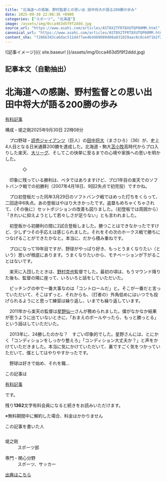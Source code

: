 ```yaml
---
title: "北海道への感謝、野村監督との思い出 田中将大が語る200勝の歩み"
date: 2025-09-30 22:08:36 +0900
categories: ["スポーツ", "北海道"]
image: /assets/img/0cca463d5f9f2ddd.jpg
source_url: "https://www.asahi.com/articles/AST8X2TFRT8XUTQP00MM.html"
canonical_url: "https://www.asahi.com/articles/AST8X2TFRT8XUTQP00MM.html"
content_sha: "7286b343ca6dac511d477ae46d489080d08a031029aac0c8ce4f1b2f2c876606"
---
```


![記事イメージ]({{ site.baseurl }}/assets/img/0cca463d5f9f2ddd.jpg)

## 記事本文（自動抽出）
<div><main role="main" id="main"><p></p><div class="y_Qv3"><h1>北海道への感謝、野村監督との思い出　田中将大が語る200勝の歩み</h1><div class="mhPng"><p><span class="fNPYU Q_Shz"><a href="//www.asahi.com/news/gold.html?iref=com_gold">有料記事</a></span></p><span class="H8KYB">構成・堤之剛</span><span class="UDj4P"><time datetime="2025-09-30T13:08:36.000Z">2025年9月30日 22時08分</time></span></div></div><p id="gsm_above_SnsUtilityArea"></p><p x-component-name="CommentHeadline" x-component-data='{"commentCount":0,"commentators":[],"mode":"pc"}'></p><div class="nfyQp"><p>　プロ野球・<a href="https://www.asahi.com/sports/baseball/list/giants.html" title="読売ジャイアンツ のトピックスを開く" class="eWgMZ">読売ジャイアンツ</a>（巨人）の<a href="//www.asahi.com/topics/word/%E7%94%B0%E4%B8%AD%E5%B0%86%E5%A4%A7.html" title="田中将大 のトピックスを開く" class="eWgMZ">田中将大</a>（まさひろ）（36）が、史上4人目となる日米通算200勝を達成した。北海道・駒大<a href="//www.asahi.com/topics/word/%E8%8B%AB%E5%B0%8F%E7%89%A7.html" title="苫小牧 のトピックスを開く" class="eWgMZ">苫小牧</a>高時代からプロ入りした楽天、<a href="https://www.asahi.com/sports/baseball/mlb/" title="大リーグ のトピックスを開く" class="eWgMZ">大リーグ</a>、そしてこの快挙に至るまでの心境や家族への思いを明かした。</p><p>　　　　◇</p><p>　印象に残っている勝利は、ベタではありますけど、プロ1年目の楽天でのソフトバンク戦での初勝利（2007年4月18日、9回2失点で初完投）ですかね。</p><p>　プロ初登板だった同年3月29日のソフトバンク戦ではめった打ちをくらって、二回途中6失点。あの登板はやはり大きかったです。盗塁もめちゃくちゃされて、（その後に）セットポジションの改善も図りました。（初登板では周囲から）「きれいに抑えようとして若々しさが足りない」とも言われました。</p><p>　初登板から初勝利の間に2試合登板しました。勝つことはできなかったですけど、少しずつその手応えは感じられました。それをその次のホークス戦で勝ちにつなげることができたかなと。本当に、だから積み重ねです。</p><p>　プロになって19年目ですが、野球がやっぱり好き、もっとうまくなりたい（という）思いが根底にあります。うまくなりたいから、モチベーションが下がることはないです。</p><p>　楽天に入団したときは、<a href="//www.asahi.com/topics/word/%E9%87%8E%E6%9D%91%E5%85%8B%E4%B9%9F.html" title="野村克也 のトピックスを開く" class="eWgMZ">野村克也</a>監督でした。最初の頃は、もうマウンド降りた後も、監督の隣に座って、いろいろと話をしていただいた。</p><p>　ピッチングの中で一番大事なのは「コントロールだ」と。そこが一番だと言っていただいて、そこはずっと、それからも、（打者の）外角低めにはいつでも投げられるようにと思って練習は繰り返し、いまでも繰り返しています。</p><p>　2011年から楽天の監督は<a href="//www.asahi.com/topics/word/%E6%98%9F%E9%87%8E%E4%BB%99%E4%B8%80.html" title="星野仙一 のトピックスを開く" class="eWgMZ">星野仙一</a>さんが務められました。僕がなかなか結果が思うように出ていないときに、「おまえのボールやったら、もっと勝っとる」という話はしていただいた。</p><p>　2013年に、24勝したのかな？　すごい印象的でした。星野さんには、とにかく「コンディションをしっかり整えろ」「コンディション大丈夫か？」と声をかけていただきました。本当に気にかけていただいて、裏ですごく気をつかっていただいて、僕としてはやりやすかったです。</p><p class="Lujdo">　野球は好きで始め、それを職…</p></div><p></p><div class="NbZMW"><div class="PxAm1"><p>この記事は</p><img src="//www.asahicom.jp/images/icon_key_gold.png" alt><a href="//www.asahi.com/news/gold.html?iref=com_1kiji_g_0">有料記事</a><p>です。</p><span class="Zgt88">残り<b>1362</b>文字</span><span class="hideFromApp">有料会員になると続きをお読みいただけます。</span></div><p class="eQShK">※無料期間中に解約した場合、料金はかかりません</p></div><div x-component-name="WriterProfile" x-component-data='{"writerProfile":{"writerProfileList":[{"name":"堤之剛","code":"d695516de0cbb521ca84f1e47f3dac3cd9d002641993a0c15202e28d53e064af","department":"スポーツ部","role":"","specialtyAndInterest":"スポーツ、サッカー","isFollowed":false,"introduction":"1981年生まれ。2006年に入社し、2011年からスポーツ部。サッカー、ラグビー、テニス、プロ野球などを担当、取材対象に日々向き合っています。","iconImageUrl":"https://profile-image.kraken.asahi.com/d695516de0cbb521ca84f1e47f3dac3cd9d002641993a0c15202e28d53e064af","canSendFanLetter":false}],"isWriterFollowAvailableMember":false},"isFreeArea":true}'><div id="writerProfile" class="yT62y"><p class="FPrYd">この記事を書いた人</p><div class="jdPPS"><div class="zRkIz"><a href="/reporter-bio/d695516de0cbb521ca84f1e47f3dac3cd9d002641993a0c15202e28d53e064af?iref=article_reporter_profile" class="CES5K"></a><div class="iKuvI"><figure class="BKNFc"><img src="https://profile-image.kraken.asahi.com/d695516de0cbb521ca84f1e47f3dac3cd9d002641993a0c15202e28d53e064af" alt></figure><dl class="WptL0"><dt>堤之剛</dt><dd>スポーツ部</dd></dl></div><dl class="PXedm"><dt>専門・関心分野</dt><dd>スポーツ、サッカー</dd></dl></div></div></div></div><p x-component-name="ArticleCommentList" x-component-data='{"commentCount":0,"commentList":[],"shareUrlBase":"https://www.asahi.com/articles/AST8X2TFRT8XUTQP00MM.html","articleId":"AST8X2TFRT8XUTQP00MM","commentIdParam":"","equalCommentIdIndex":-1,"isAuthorized":false,"isFreePlan":false,"isPaidMember":false,"isPresent":false,"isHazard":false,"freeUrlBase":"//www.asahi.com","digitalUrlBase":"//digital.asahi.com"}'></p></main></div>

[出典はこちら](https://www.asahi.com/articles/AST8X2TFRT8XUTQP00MM.html)
